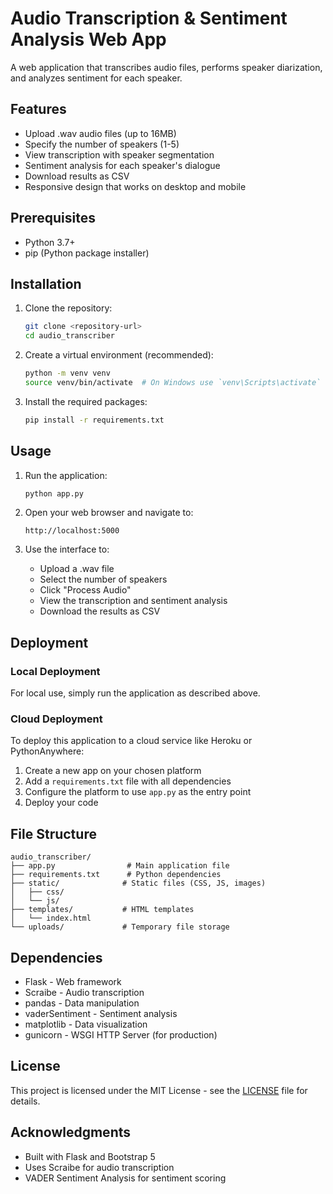 # Audio Transcription & Sentiment Analysis Web App

A web application that transcribes audio files, performs speaker diarization, and analyzes sentiment for each speaker.

## Features

- Upload .wav audio files (up to 16MB)
- Specify the number of speakers (1-5)
- View transcription with speaker segmentation
- Sentiment analysis for each speaker's dialogue
- Download results as CSV
- Responsive design that works on desktop and mobile

## Prerequisites

- Python 3.7+
- pip (Python package installer)

## Installation

1. Clone the repository:
   ```bash
   git clone <repository-url>
   cd audio_transcriber
   ```

2. Create a virtual environment (recommended):
   ```bash
   python -m venv venv
   source venv/bin/activate  # On Windows use `venv\Scripts\activate`
   ```

3. Install the required packages:
   ```bash
   pip install -r requirements.txt
   ```

## Usage

1. Run the application:
   ```bash
   python app.py
   ```

2. Open your web browser and navigate to:
   ```
   http://localhost:5000
   ```

3. Use the interface to:
   - Upload a .wav file
   - Select the number of speakers
   - Click "Process Audio"
   - View the transcription and sentiment analysis
   - Download the results as CSV

## Deployment

### Local Deployment
For local use, simply run the application as described above.

### Cloud Deployment
To deploy this application to a cloud service like Heroku or PythonAnywhere:

1. Create a new app on your chosen platform
2. Add a `requirements.txt` file with all dependencies
3. Configure the platform to use `app.py` as the entry point
4. Deploy your code

## File Structure

```
audio_transcriber/
├── app.py                # Main application file
├── requirements.txt      # Python dependencies
├── static/              # Static files (CSS, JS, images)
│   ├── css/
│   └── js/
├── templates/           # HTML templates
│   └── index.html
└── uploads/             # Temporary file storage
```

## Dependencies

- Flask - Web framework
- Scraibe - Audio transcription
- pandas - Data manipulation
- vaderSentiment - Sentiment analysis
- matplotlib - Data visualization
- gunicorn - WSGI HTTP Server (for production)

## License

This project is licensed under the MIT License - see the [LICENSE](LICENSE) file for details.

## Acknowledgments

- Built with Flask and Bootstrap 5
- Uses Scraibe for audio transcription
- VADER Sentiment Analysis for sentiment scoring

